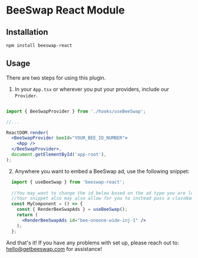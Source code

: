 # BeeSwap React Module

## Installation

`npm install beeswap-react`

## Usage

There are two steps for using this plugin.

1. In your `App.tsx` or wherever you put your providers, include our `Provider`.

```jsx

import { BeeSwapProvider } from './hooks/useBeeSwap';

//...

ReactDOM.render(
  <BeeSwapProvider beeId="YOUR_BEE_ID_NUMBER">
    <App />
  </BeeSwapProvider>,
  document.getElementById('app-root'),
);

```

2. Anywhere you want to embed a BeeSwap ad, use the following snippet:

```jsx
  import { useBeeSwap } from 'beeswap-react';
  
  //You may want to change the id below based on the ad type you are loading.
  //Your snippet also may also allow for you to instead pass a className.
  const MyComponent = () => {
    const { RenderBeeSwapAds } = useBeeSwap();
    return (
      <RenderBeeSwapAds id="bee-oneone-wide-inj-1" /> 
    );
  };
```

And that's it! If you have any problems with set up, please reach out to: hello@getbeeswap.com for assistance!
